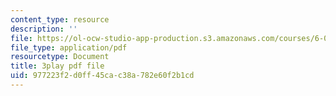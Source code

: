 ```yaml
---
content_type: resource
description: ''
file: https://ol-ocw-studio-app-production.s3.amazonaws.com/courses/6-02-introduction-to-eecs-ii-digital-communication-systems-fall-2012/977223f2d0ff45cac38a782e60f2b1cd_oIezCGjxV3A.pdf
file_type: application/pdf
resourcetype: Document
title: 3play pdf file
uid: 977223f2-d0ff-45ca-c38a-782e60f2b1cd
---
```

